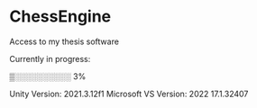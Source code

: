 # ChessEngine
Access to my thesis software


Currently in progress:


▒░░░░░░░░░░ 3%

Unity Version: 2021.3.12f1
Microsoft VS Version: 2022 17.1.32407





